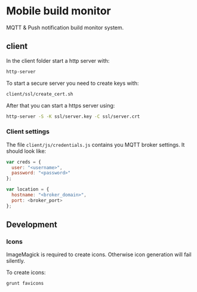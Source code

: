 # Mobile build monitor

MQTT & Push notification build monitor system.

## client

In the client folder start a http server with:
```bash
http-server
```

To start a secure server you need to create keys with:

```bash
client/ssl/create_cert.sh
```

After that you can start a https server using:

```bash
http-server -S -K ssl/server.key -C ssl/server.crt
```

### Client settings
The file `client/js/credentials.js` contains you MQTT broker settings.
It should look like:

```js
var creds = {
  user: "<username>",
  password: "<password>"
};

var location = {
  hostname: "<broker_domain>",
  port: <broker_port>
};
```

## Development

### Icons
ImageMagick is required to create icons. Otherwise icon generation will fail silently.

To create icons:

```bash
grunt favicons
```